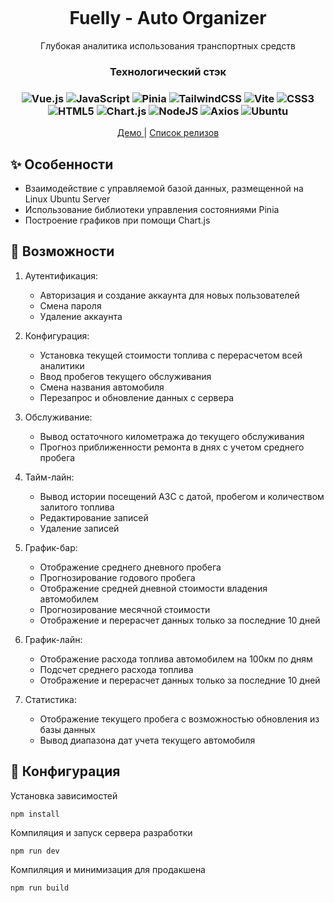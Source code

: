 
<p align="center">
  <img alt="" src="./public/car.ico">
</p>


<h1 align="center">Fuelly - Auto Organizer</h1>
<p align="center">Глубокая аналитика использования транспортных средств</p>



<h3 align="center">Технологический стэк</h3>
<div align="center">

### ![Vue.js](https://img.shields.io/badge/vuejs-%2335495e.svg?style=for-the-badge&logo=vuedotjs&logoColor=%234FC08D)  ![JavaScript](https://img.shields.io/badge/javascript-%23323330.svg?style=for-the-badge&logo=javascript&logoColor=%23F7DF1E)  ![Pinia](https://img.shields.io/badge/Pinia-0d121b?style=for-the-badge)  ![TailwindCSS](https://img.shields.io/badge/tailwindcss-%2338B2AC.svg?style=for-the-badge&logo=tailwind-css&logoColor=white)  ![Vite](https://img.shields.io/badge/vite-%23646CFF.svg?style=for-the-badge&logo=vite&logoColor=white)  ![CSS3](https://img.shields.io/badge/css3-%231572B6.svg?style=for-the-badge&logo=css3&logoColor=white)  ![HTML5](https://img.shields.io/badge/html5-%23E34F26.svg?style=for-the-badge&logo=html5&logoColor=white)  ![Chart.js](https://img.shields.io/badge/chart.js-F5788D.svg?style=for-the-badge&logo=chart.js&logoColor=white) ![NodeJS](https://img.shields.io/badge/node.js-6DA55F?style=for-the-badge&logo=node.js&logoColor=white) ![Axios](https://img.shields.io/badge/AXIOS-0d121b?style=for-the-badge) ![Ubuntu](https://img.shields.io/badge/Ubuntu-E95420?style=for-the-badge&logo=ubuntu&logoColor=white)
</div>




<p align="center">
  <a href="https://dexone.github.io/Fuelly/" alt="demo" >
    Демо
  </a>
  |
  <a href="https://github.com/Dexone/Fuelly/releases" alt="releases" >
    Список релизов
  </a>
</p>





## ✨ Особенности

- Взаимодействие с управляемой базой данных, размещенной на Linux Ubuntu Server
- Использование библиотеки управления состояниями Pinia
- Построение графиков при помощи Chart.js


## 🚀 Возможности

1. Аутентификация:
   - Авторизация и создание аккаунта для новых пользователей
   - Смена пароля
   - Удаление аккаунта

2. Конфигурация:
   - Установка текущей стоимости топлива с перерасчетом всей аналитики
   - Ввод пробегов текущего обслуживания
   - Смена названия автомобиля
   - Перезапрос и обновление данных с сервера

3. Обслуживание:
   - Вывод остаточного километража до текущего обслуживания
   - Прогноз приближенности ремонта в днях с учетом среднего пробега

4. Тайм-лайн:
   - Вывод истории посещений АЗС с датой, пробегом и количеством залитого топлива
   - Редактирование записей
   - Удаление записей

5. График-бар:
   - Отображение среднего дневного пробега
   - Прогнозирование годового пробега
   - Отображение средней дневной стоимости владения автомобилем
   - Прогнозирование месячной стоимости
   - Отображение и перерасчет данных только за последние 10 дней

6. График-лайн:
   - Отображение расхода топлива автомобилем на 100км по дням
   - Подсчет среднего расхода топлива
   - Отображение и перерасчет данных только за последние 10 дней

6. Статистика:
   - Отображение текущего пробега с возможностью обновления из базы данных
   - Вывод диапазона дат учета текущего автомобиля

## 🔧 Конфигурация

<!-- Installing dependencies (Установка зависимостей) -->
Установка зависимостей

```
npm install
```
<!-- Compiles and start the development server (Компилирует и запускает сервер разработки) -->
Компиляция и запуск сервера разработки
```
npm run dev
```

<!-- Compiles and minifies for production (Компилирует и минимизирует для продакшена) -->
Компиляция и минимизация для продакшена
```
npm run build
```